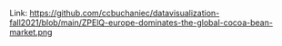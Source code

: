 Link: https://github.com/ccbuchaniec/datavisualization-fall2021/blob/main/ZPElQ-europe-dominates-the-global-cocoa-bean-market.png
